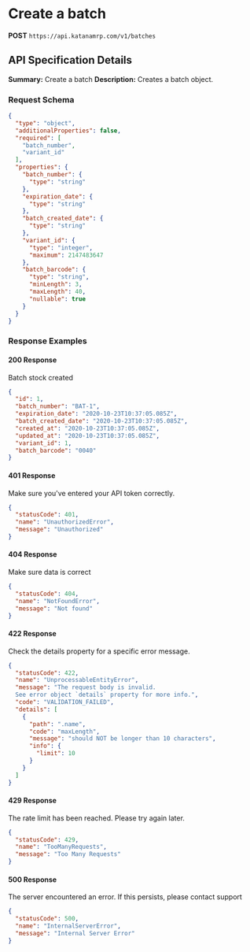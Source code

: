 # Create a batch

**POST** `https://api.katanamrp.com/v1/batches`

## API Specification Details

**Summary:** Create a batch **Description:** Creates a batch object.

### Request Schema

```json
{
  "type": "object",
  "additionalProperties": false,
  "required": [
    "batch_number",
    "variant_id"
  ],
  "properties": {
    "batch_number": {
      "type": "string"
    },
    "expiration_date": {
      "type": "string"
    },
    "batch_created_date": {
      "type": "string"
    },
    "variant_id": {
      "type": "integer",
      "maximum": 2147483647
    },
    "batch_barcode": {
      "type": "string",
      "minLength": 3,
      "maxLength": 40,
      "nullable": true
    }
  }
}
```

### Response Examples

#### 200 Response

Batch stock created

```json
{
  "id": 1,
  "batch_number": "BAT-1",
  "expiration_date": "2020-10-23T10:37:05.085Z",
  "batch_created_date": "2020-10-23T10:37:05.085Z",
  "created_at": "2020-10-23T10:37:05.085Z",
  "updated_at": "2020-10-23T10:37:05.085Z",
  "variant_id": 1,
  "batch_barcode": "0040"
}
```

#### 401 Response

Make sure you've entered your API token correctly.

```json
{
  "statusCode": 401,
  "name": "UnauthorizedError",
  "message": "Unauthorized"
}
```

#### 404 Response

Make sure data is correct

```json
{
  "statusCode": 404,
  "name": "NotFoundError",
  "message": "Not found"
}
```

#### 422 Response

Check the details property for a specific error message.

```json
{
  "statusCode": 422,
  "name": "UnprocessableEntityError",
  "message": "The request body is invalid.
  See error object `details` property for more info.",
  "code": "VALIDATION_FAILED",
  "details": [
    {
      "path": ".name",
      "code": "maxLength",
      "message": "should NOT be longer than 10 characters",
      "info": {
        "limit": 10
      }
    }
  ]
}
```

#### 429 Response

The rate limit has been reached. Please try again later.

```json
{
  "statusCode": 429,
  "name": "TooManyRequests",
  "message": "Too Many Requests"
}
```

#### 500 Response

The server encountered an error. If this persists, please contact support

```json
{
  "statusCode": 500,
  "name": "InternalServerError",
  "message": "Internal Server Error"
}
```
